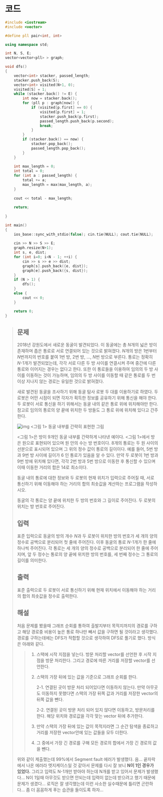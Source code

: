 # 코드

```c++
#include <iostream>
#include <vector>

#define pll pair<int, int>

using namespace std;

int N, S, E;
vector<vector<pll> > graph;

void dfs()
{
    vector<int> stacker, passed_length;
    stacker.push_back(S);
    vector<int> visited(N+1, 0);
    visited[S] = 1;
    while (stacker.back() != E) {
        int now = stacker.back();
        for (pll p : graph[now]) {
            if (visited[p.first] == 0) {
                visited[p.first] = 1;
                stacker.push_back(p.first);
                passed_length.push_back(p.second);
                break;
            }
        }
        if (stacker.back() == now) {
            stacker.pop_back();
            passed_length.pop_back();
        }
    }
    
    int max_length = 0;
    int total = 0;
    for (int a : passed_length) {
        total += a;
        max_length = max(max_length, a);
    }
    
    cout << total - max_length;
    
    return;
    
}

int main()
{
    ios_base::sync_with_stdio(false); cin.tie(NULL); cout.tie(NULL);
    
    cin >> N >> S >> E;
    graph.resize(N+1);
    int s, e, dist;
    for (int i=0; i<N - 1; ++i) {
        cin >> s >> e >> dist;
        graph[s].push_back({e, dist});
        graph[e].push_back({s, dist});
    }
    if (N > 1) {
        dfs();    
    }
    else {
        cout << 0;
    }

    return 0;
}

```



> ## 문제
>
> 2018년 강원도에서 새로운 동굴이 발견되었다. 이 동굴에는 총 *N*개의 넓은 방이 존재하며 좁은 통로로 서로 연결되어 있는 것으로 밝혀졌다. *N*개의 방은 1번부터 *N*번까지의 번호를 붙여 1번 방, 2번 방, …, *N*번 방으로 부른다. 통로는 정확히 *N*-1개가 발견되었는데, 각각 서로 다른 두 방 사이를 연결시켜 주며 중간에 다른 통로와 이어지는 경우는 없다고 한다. 또한 이 통로들을 이용하여 임의의 두 방 사이를 이동하는 것이 가능하며, 임의의 두 방 사이를 이동할 때 같은 통로를 두 번 이상 지나지 않는 경로는 유일한 것으로 밝혀졌다.
>
> 새로 발견된 동굴을 조사하기 위해 동굴 탐사 로봇 두 대를 이용하기로 하였다. 두 로봇은 어떤 시점이 되면 각자가 획득한 정보를 공유하기 위해 통신을 해야 한다. 두 로봇이 서로 통신을 하기 위해서는 동굴 내의 같은 통로 위에 위치해야만 한다. 참고로 임의의 통로의 양 끝에 위치한 두 방들도 그 통로 위에 위치해 있다고 간주한다.
>
> ![img](https://upload.acmicpc.net/869fb1ce-7817-43c3-8a8a-f7b5bcadc911/-/preview/)
> <그림 1> 동굴 내부를 간략히 표현한 그림
>
> <그림 1>은 방이 9개인 동굴 내부를 간략하게 나타낸 예이다. <그림 1>에서 방은 원으로 표현되어 있으며 원 안의 수는 방 번호이다. 8개의 통로는 두 원 사이의 선분으로 표시되어 있으며 그 위의 정수 값이 통로의 길이이다. 예를 들어, 5번 방과 9번 방 사이에 길이가 6 인 통로가 있음을 알 수 있다. 만약 두 로봇이 1번 방과 9번 방에 위치해 있다면, 각각 2번 방과 5번 방으로 이동한 후 통신할 수 있으며 이때 이동한 거리의 합은 14로 최소이다.
>
> 동굴 내의 통로에 대한 정보와 두 로봇의 현재 위치가 입력으로 주어질 때, 서로 통신하기 위해 이동해야 하는 거리의 합의 최솟값을 계산하는 프로그램을 작성하시오.
>
> 동굴의 각 통로는 양 끝에 위치한 두 방의 번호와 그 길이로 주어진다. 두 로봇의 위치는 방 번호로 주어진다.
>
> ## 입력
>
> 표준 입력으로 동굴의 방의 개수 *N*과 두 로봇이 위치한 방의 번호가 세 개의 양의 정수로 공백으로 분리되어 첫 줄에 주어진다. 이후 동굴의 통로 *N*-1개가 한 줄에 하나씩 주어진다. 각 통로는 세 개의 양의 정수로 공백으로 분리되어 한 줄에 주어지며, 앞 두 정수는 통로의 양 끝에 위치한 방의 번호를, 세 번째 정수는 그 통로의 길이를 의미한다.
>
> ## 출력
>
> 표준 출력으로 두 로봇이 서로 통신하기 위해 현재 위치에서 이동해야 하는 거리의 합의 최솟값을 정수로 출력한다.
>
> ## 해설
>
> 처음 문제를 봤을때 그래프 순회를 통하여 출발지부터 목적지까지의 경로를 구하고 해당 경로중 비용이 높은 통로 하나만 빼서 값을 구하면 될 것이라고 생각했다. 경로를 구하는데에는 DFS가 적합할 것으로 생각하여 DFS로 풀기로 했다. 방식은 아래와 같다.
>
> > 1. 스택에 시작 지점을 넣는다. 방문 처리할 vector를 선언한 후 시작 지점을 방문 처리한다. 그리고 경로에 따른 거리를 저장할 vector를 선언한다.
> >
> > 2. 스택의 가장 뒤에 있는 값을 기준으로 그래프 순회를 한다. 
> >
> >    2-1. 연결된 곳이 방문 처리 되어있다면 이동하지 않는다. 만약 아무곳도 이동하지 못했다면 스택의 가장 뒤쪽 값과 거리를 저장한 vector의 뒤쪽 값을 뺀다.
> >
> >    2-2. 연결된 곳이 방문 처리 되어 있지 않다면 이동하고, 방문처리를 한다. 해당 위치와 경로값을 각각 맞는 vector 뒤에 추가한다.
> >
> > 3. 만약 스택의 가장 뒤에 있는 값이 목적지라면 그 순간 탐색을 종료하고 거리를 저장한 vector안에 있는 값들을 모두 더한다.
> >
> > 4. 그 중에서 가장 긴 경로를 구해 모든 경로의 합에서 가장 긴 경로의 값을 뺀다.
>
> 위와 같이 제출했는데 99%에서 Segment fault 에러가 발생했다. 음... 끝자락에서 나온 에러라 엣지케이스일 것 같아서 문제를 다시 잘 보니 **N이 1인 경우가 있었다.** 그리고 입력도 N-1개만 받아야 하는데 N개를 받고 있어서 문제가 발생했다... N이 1일때 아무것도 받으면 안되는데 입력이 없는데 받으려고 했기 때문에 문제가 생겼다... 로직은 잘 생각했는데 이런 사소한 실수때문에 틀리면 곤란하다... 좀 더 꼼꼼하게 푸는 습관을 들이도록 하자...
